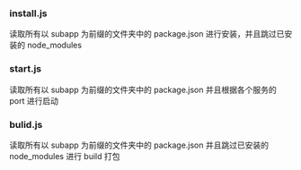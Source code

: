 <!--
 * @Descripttion: 文件说明
 * @version: 0.0.1
 * @Author: gaojiapeng
 * @Date: 2020-06-22 10:16:00
 * @LastEditors: gaojiapeng
 * @LastEditTime: 2020-06-22 10:26:37
-->

### install.js

读取所有以 subapp 为前缀的文件夹中的 package.json 进行安装，并且跳过已安装的 node_modules

### start.js

读取所有以 subapp 为前缀的文件夹中的 package.json 并且根据各个服务的 port 进行启动

### bulid.js

读取所有以 subapp 为前缀的文件夹中的 package.json 并且跳过已安装的 node_modules 进行 build 打包
